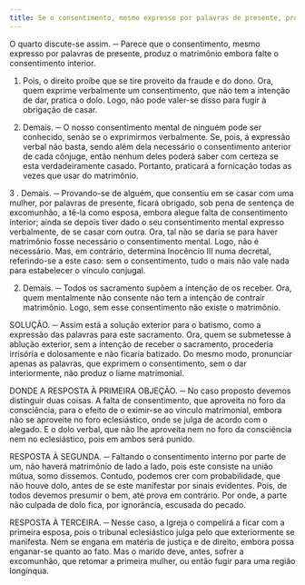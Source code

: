```yaml
---
title: Se o consentimento, mesmo expresso por palavras de presente, produz o matrimônio embora falte e consentimento interior
---
```


O quarto discute-se assim. ─ Parece que o consentimento, mesmo expresso por palavras de presente, produz o matrimônio embora falte o consentimento interior.  

1. Pois, o direito proíbe que se tire proveito da fraude e do dono. Ora, quem exprime verbalmente um consentimento, que não tem a intenção de dar, pratica o dolo. Logo, não pode valer-se disso para fugir à obrigação de casar.  

2. Demais. ─ O nosso consentimento mental de ninguém pode ser conhecido, senão se o exprimirmos verbalmente. Se, pois, á expressão verbal não basta, sendo além dela necessário o consentimento anterior de cada cônjuge, então nenhum deles poderá saber com certeza se esta verdadeiramente casado. Portanto, praticará a fornicação todas as vezes que usar do matrimônio.  

3 . Demais. ─ Provando-se de alguém, que consentiu em se casar com uma mulher, por palavras de presente, ficará obrigado, sob pena de sentença de excomunhão, a tê-la como esposa, embora alegue falta de consentimento interior; ainda se depois tiver dado o seu consentimento mental expresso verbalmente, de se casar com outra. Ora, tal não se daria se para haver matrimônio fosse necessário o consentimento mental. Logo, não é necessário.  Mas, em contrário, determina Inocêncio III numa decretal, referindo-se a este caso: sem o consentimento, tudo o mais não vale nada para estabelecer o vínculo conjugal.  

2. Demais. ─ Todos os sacramento supõem a intenção de os receber. Ora, quem mentalmente não consente não tem a intenção de contrair matrimônio. Logo, sem esse consentimento não existe o matrimônio.  

SOLUÇÃO. ─ Assim está a solução exterior para o batismo, como a expressão das palavras para este sacramento. Ora, quem se submetesse à ablução exterior, sem a intenção de receber o sacramento, procederia irrisória e dolosamente e não ficaria batizado. Do mesmo modo, pronunciar apenas as palavras, que exprimem o consentimento, sem o dar interiormente, não produz o liame matrimonial.  

DONDE A RESPOSTA À PRIMEIRA OBJEÇÃO. ─ No caso proposto devemos distinguir duas coisas. A falta de consentimento, que aproveita no foro da consciência, para o efeito de o eximir-se ao vínculo matrimonial, embora não se aproveite no foro eclesiástico, onde se julga de acordo com o alegado. E o dolo verbal, que não lhe aproveita nem no foro da consciência nem no eclesiástico, pois em ambos será punido.  

RESPOSTA À SEGUNDA. ─ Faltando o consentimento interno por parte de um, não haverá matrimônio de lado a lado, pois este consiste na união mútua, somo dissemos. Contudo, podemos crer com probabilidade, que não houve dolo, antes de se este manifestar por sinais evidentes. Pois, de todos devemos presumir o bem, até prova em contrário. Por onde, a parte não culpada de dolo fica, por ignorância, escusada do pecado.  

RESPOSTA À TERCEIRA. ─ Nesse caso, a Igreja o compelirá a ficar com a primeira esposa, pois o tribunal eclesiástico julga pelo que exteriormente se manifesta. Nem se engana em matéria de justiça e de direito, embora possa enganar-se quanto ao fato. Mas o marido deve, antes, sofrer a excomunhão, que retomar a primeira mulher, ou então fugir para uma região longínqua.
